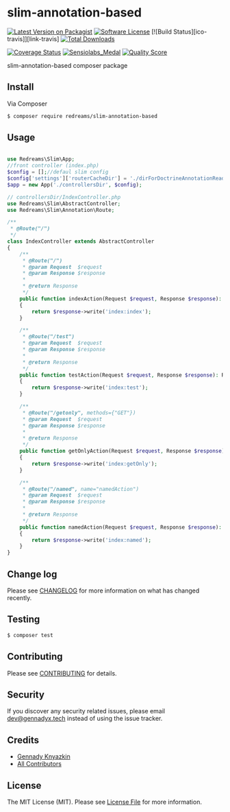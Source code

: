 # slim-annotation-based

[![Latest Version on Packagist][ico-version]][link-packagist]
[![Software License][ico-license]](LICENSE)
[![Build Status][ico-travis]][link-travis]
[![Total Downloads][ico-downloads]][link-downloads]

[![Coverage Status][ico-coverage]][link-coverage]
[![Sensiolabs_Medal][ico-code-quality-sensio]][link-code-quality-sensio]
[![Quality Score][ico-code-quality-scrutinizer]][link-code-quality-scrutinizer]

slim-annotation-based composer package

## Install

Via Composer

``` bash
$ composer require redreams/slim-annotation-based
```

## Usage

``` php

use Redreams\Slim\App;
//front controller (index.php)
$config = [];//defaul slim config
$config['settings']['routerCacheDir'] = './dirForDoctrineAnnotationReader';//optional
$app = new App('./controllersDir', $config);

// controllersDir/IndexController.php
use Redreams\Slim\AbstractController;
use Redreams\Slim\Annotation\Route;

/**
 * @Route("/")
 */
class IndexController extends AbstractController
{
    /**
     * @Route("/")
     * @param Request  $request
     * @param Response $response
     *
     * @return Response
     */
    public function indexAction(Request $request, Response $response): Response
    {
        return $response->write('index:index');
    }

    /**
     * @Route("/test")
     * @param Request  $request
     * @param Response $response
     *
     * @return Response
     */
    public function testAction(Request $request, Response $response): Response
    {
        return $response->write('index:test');
    }

    /**
     * @Route("/getonly", methods={"GET"})
     * @param Request  $request
     * @param Response $response
     *
     * @return Response
     */
    public function getOnlyAction(Request $request, Response $response): Response
    {
        return $response->write('index:getOnly');
    }

    /**
     * @Route("/named", name="namedAction")
     * @param Request  $request
     * @param Response $response
     *
     * @return Response
     */
    public function namedAction(Request $request, Response $response): Response
    {
        return $response->write('index:named');
    }
}

```

## Change log

Please see [CHANGELOG](CHANGELOG.md) for more information on what has changed recently.

## Testing

``` bash
$ composer test
```

## Contributing

Please see [CONTRIBUTING](CONTRIBUTING.md) for details.

## Security

If you discover any security related issues, please email dev@gennadyx.tech instead of using the issue tracker.

## Credits

- [Gennady Knyazkin][link-author]
- [All Contributors][link-contributors]

## License

The MIT License (MIT). Please see [License File](LICENSE) for more information.

[ico-version]: https://img.shields.io/packagist/v/redreams/slim-annotation-based.svg?style=flat
[ico-license]: https://img.shields.io/packagist/l/redreams/slim-annotation-based.svg
[ico-coverage]: https://img.shields.io/scrutinizer/coverage/g/redreams/slim-annotation-based.svg?style=flat
[ico-code-quality-scrutinizer]: https://img.shields.io/scrutinizer/g/redreams/slim-annotation-based.svg?style=flat
[ico-code-quality-sensio]: https://insight.sensiolabs.com/projects/2f7fd89f-1300-4cd8-8347-8817e52583fb/mini.png
[ico-downloads]: https://img.shields.io/packagist/dt/redreams/slim-annotation-based.svg?style=flat

[link-packagist]: https://packagist.org/packages/redreams/slim-annotation-based
[link-coverage]: https://scrutinizer-ci.com/g/redreams/slim-annotation-based/code-structure
[link-code-quality-scrutinizer]: https://scrutinizer-ci.com/g/redreams/slim-annotation-based
[link-code-quality-sensio]: https://insight.sensiolabs.com/projects/2f7fd89f-1300-4cd8-8347-8817e52583fb
[link-downloads]: https://packagist.org/packages/redreams/slim-annotation-based
[link-author]: http://gennadyx.tech
[link-contributors]: https://github.com/redreams/slim-annotation-based/contributors
